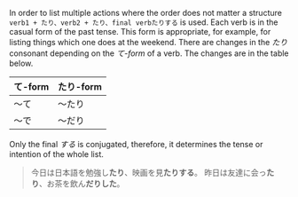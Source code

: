 In order to list multiple actions where the order does not matter a structure `verb1 + たり、verb2 + たり、final verbたりする` is used. Each verb is in the casual form of the past tense. This form is appropriate, for example, for listing things which one does at the weekend.
There are changes in the *たり* consonant depending on the *て-form* of a verb. The changes are in the table below.

|て-form|たり-form|
|-|-|
|～て|～たり|
|～で|～だり|

Only the final *する* is conjugated, therefore, it determines the tense or intention of the whole list.
>今日は日本語を勉強し**たり**、映画を見**たりする**。
>昨日は友達に会っ**たり**、お茶を飲ん**だりした**。